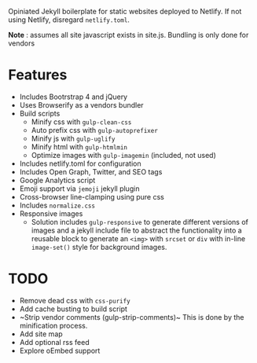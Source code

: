Opiniated Jekyll boilerplate for static websites deployed to Netlify. If not using Netlify, disregard `netlify.toml`.

**Note** : assumes all site javascript exists in site.js. Bundling is only done for vendors

# Features

-   Includes Bootrstrap 4 and jQuery
-   Uses Browserify as a vendors bundler
-   Build scripts
    -   Minify css with `gulp-clean-css`
    -   Auto prefix css with `gulp-autoprefixer`
    -   Minify js with `gulp-uglify`
    -   Minify html with `gulp-htmlmin`
    -   Optimize images with `gulp-imagemin` (included, not used)
-   Includes netlify.toml for configuration
-   Includes Open Graph, Twitter, and SEO tags
-   Google Analytics script
-   Emoji support via `jemoji` jekyll plugin
-   Cross-browser line-clamping using pure css
-   Includes `normalize.css`
-   Responsive images
    -   Solution includes `gulp-responsive` to generate different versions of images and a jekyll include file to abstract the functionality into a reusable block to generate an `<img>` with `srcset` or `div` with in-line `image-set()` style for background images.

# TODO

-   Remove dead css with `css-purify`
-   Add cache busting to build script
-   ~Strip vendor comments (gulp-strip-comments)~ This is done by the minification process.
-   Add site map
-   Add optional rss feed
-   Explore oEmbed support
